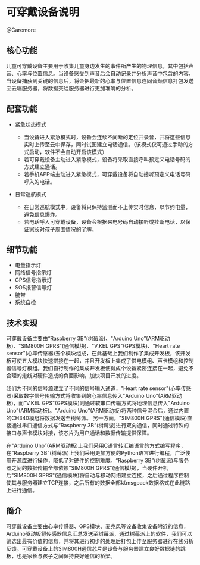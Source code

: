 # 可穿戴设备说明

＠Caremore

## 核心功能

​	儿童可穿戴设备主要用于收集儿童身边发生的事件所产生的物理信息，其中包括声音、心率与位置信息。当设备感受到声音后会自动记录并分析声音中包含的内容，当设备捕获到关键的信息后，将会把最新的心率与位置信息连同音频信息打包发送至云端服务器，将数据交给服务器进行更加准确的分析。

## 配套功能

* 紧急状态模式
  * 当设备进入紧急模式时，设备会连续不间断的定位并录音，并将这些信息实时上传至云中保存，同时试图建立电话通信。（该模式仅可通过手动的方式启动，软件不会自动开启该模式）
  * 若可穿戴设备主动进入紧急模式，设备将采取直接呼叫预定义电话号码的方式建立通话。
  * 若手机APP端主动进入紧急模式，可穿戴设备将自动接听预定义电话号码呼入的电话。


* 日常巡航模式
  * 在日常巡航模式中，设备将只保持监测而不上传实时信息，以节约电量，避免信息爆炸。
  * 若电话呼入可穿戴设备，设备会根据来电号码自动接听或挂断电话，以保证家长对孩子周围情况的了解。

## 细节功能

* 电量指示灯
* 网络信号指示灯
* GPS信号指示灯
* SOS报警信号灯
* 腕带
* 系统自检


## 技术实现

可穿戴设备主要由“Raspberry 3B”(树莓派)、"Arduino Uno”(ARM驱动板)、"SIM800H GPRS"(通信模块)、"V.KEL GPS"(GPS模块)、"Heart rate sensor"(心率传感器)五个模块组成，在此基础上我们制作了集成开发板，该开发板可使五大模块快速拼接在一起，并且开发板上集成了供电模组、声卡模组和控制器信号灯模组。我们自行制作的集成开发板使得成个设备紧密连接在一起，避免不合理的走线对硬件造成的负面影响，加快项目开发的进度。

我们为不同的信号源建立了不同的信号输入通道，"Heart rate sensor"(心率传感器)采取数字信号传输方式将收集到的心率信息传入"Arduino Uno”(ARM驱动板)，而"V.KEL GPS"(GPS模块)则通过软串口传输方式将地理信息传入"Arduino Uno”(ARM驱动板)。"Arduino Uno”(ARM驱动板)将两种信号混合后，通过内置的CH340模组将数据发送至树莓派。 另一方面，"SIM800H GPRS"(通信模块)直接通过串口通信方式与“Raspberry 3B”(树莓派)进行双向通信，同时通过特殊的接口与声卡模块对接，该芯片为用户通话和数据传输提供保障。

在"Arduino Uno”(ARM驱动板)上我们采用C语言转汇编语言的方式编写程序，在“Raspberry 3B”(树莓派)上我们采用更加方便的Python语言进行编程，广泛使用开源库进行操作，降低了对硬件的控制难度。“Raspberry 3B”(树莓派)与服务器之间的数据传输全部依赖"SIM800H GPRS"(通信模块)，当硬件开机后"SIM800H GPRS"(通信模块)将自动与移动网络建立连接，之后通过程序控制使其与服务器建立TCP连接，之后所有的数据全部以msgpack数据格式在此链路上进行通信。

## 简介

可穿戴设备主要由心率传感器、GPS模块、麦克风等设备收集设备附近的信息，Arduino驱动板将传感器信息汇总发送至树莓派，通过树莓派上的软件，我们可以筛选出最有价值的信息，并将其进行初步的处理后打包上传至服务器进行在线分析反馈。可穿戴设备上的SIM800H通信芯片是设备与服务器建立良好数据链的跳板，也是家长与孩子之间保持良好通信的桥梁。

